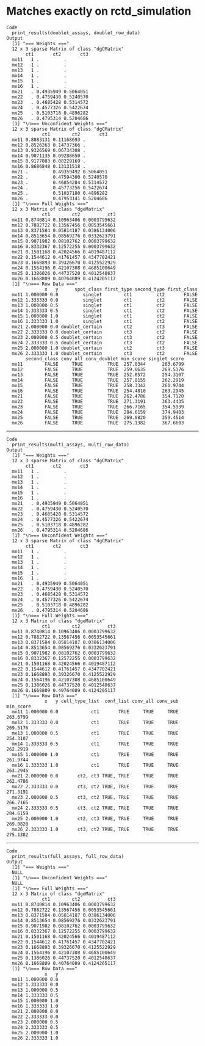# Matches exactly on rctd_simulation

    Code
      print_results(doublet_assays, doublet_row_data)
    Output
      [1] "=== Weights ==="
      12 x 3 sparse Matrix of class "dgCMatrix"
           ct1       ct2       ct3
      mx11   1 .         .        
      mx12   1 .         .        
      mx13   1 .         .        
      mx14   1 .         .        
      mx15   1 .         .        
      mx16   1 .         .        
      mx21   . 0.4935949 0.5064051
      mx22   . 0.4759430 0.5240570
      mx23   . 0.4685428 0.5314572
      mx24   . 0.4577326 0.5422674
      mx25   . 0.5103718 0.4896282
      mx26   . 0.4795314 0.5204686
      [1] "\n=== Unconfident Weights ==="
      12 x 3 sparse Matrix of class "dgCMatrix"
                 ct1        ct2       ct3
      mx11 0.8883131 0.11168693 .        
      mx12 0.8526263 0.14737366 .        
      mx13 0.9326569 0.06734308 .        
      mx14 0.9071135 0.09288650 .        
      mx15 0.9177083 0.08229169 .        
      mx16 0.8686848 0.13131518 .        
      mx21 .         0.49359492 0.5064051
      mx22 .         0.47594300 0.5240570
      mx23 .         0.46854284 0.5314572
      mx24 .         0.45773256 0.5422674
      mx25 .         0.51037180 0.4896282
      mx26 .         0.47953141 0.5204686
      [1] "\n=== Full Weights ==="
      12 x 3 Matrix of class "dgeMatrix"
                 ct1        ct2          ct3
      mx11 0.8740814 0.10963406 0.0003799632
      mx12 0.7882722 0.13567456 0.0053545661
      mx13 0.8371584 0.05814187 0.0386134006
      mx14 0.8513654 0.08569276 0.0332623791
      mx15 0.9071982 0.08102762 0.0003799632
      mx16 0.8332367 0.12572255 0.0003799632
      mx21 0.1501168 0.42024566 0.4019487112
      mx22 0.1544612 0.41761457 0.4347702421
      mx23 0.1668893 0.39326670 0.4125522929
      mx24 0.1564196 0.42107308 0.4685100649
      mx25 0.1386026 0.44737520 0.4012548637
      mx26 0.1668809 0.40764089 0.4124205117
      [1] "\n=== Row Data ==="
                  x   y      spot_class first_type second_type first_class
      mx11 1.000000 0.0         singlet        ct1         ct2       FALSE
      mx12 1.333333 0.0         singlet        ct1         ct2       FALSE
      mx13 1.000000 0.5         singlet        ct1         ct2       FALSE
      mx14 1.333333 0.5         singlet        ct1         ct2       FALSE
      mx15 1.000000 1.0         singlet        ct1         ct2       FALSE
      mx16 1.333333 1.0         singlet        ct1         ct2       FALSE
      mx21 2.000000 0.0 doublet_certain        ct2         ct3       FALSE
      mx22 2.333333 0.0 doublet_certain        ct3         ct2       FALSE
      mx23 2.000000 0.5 doublet_certain        ct3         ct2       FALSE
      mx24 2.333333 0.5 doublet_certain        ct3         ct2       FALSE
      mx25 2.000000 1.0 doublet_certain        ct2         ct3       FALSE
      mx26 2.333333 1.0 doublet_certain        ct3         ct2       FALSE
           second_class conv_all conv_doublet min_score singlet_score
      mx11        FALSE     TRUE         TRUE  257.0344      263.6799
      mx12        FALSE     TRUE         TRUE  259.0635      269.5176
      mx13        FALSE     TRUE         TRUE  252.0572      254.3107
      mx14        FALSE     TRUE         TRUE  257.8155      262.2919
      mx15        FALSE     TRUE         TRUE  258.3342      261.9744
      mx16        FALSE     TRUE         TRUE  254.4810      263.2945
      mx21        FALSE     TRUE         TRUE  262.4786      354.7120
      mx22        FALSE     TRUE         TRUE  271.3191      363.4435
      mx23        FALSE     TRUE         TRUE  266.7165      354.5939
      mx24        FALSE     TRUE         TRUE  284.6159      374.9403
      mx25        FALSE     TRUE         TRUE  269.0820      359.4514
      mx26        FALSE     TRUE         TRUE  275.1382      367.6603

---

    Code
      print_results(multi_assays, multi_row_data)
    Output
      [1] "=== Weights ==="
      12 x 3 sparse Matrix of class "dgCMatrix"
           ct1       ct2       ct3
      mx11   1 .         .        
      mx12   1 .         .        
      mx13   1 .         .        
      mx14   1 .         .        
      mx15   1 .         .        
      mx16   1 .         .        
      mx21   . 0.4935949 0.5064051
      mx22   . 0.4759430 0.5240570
      mx23   . 0.4685428 0.5314572
      mx24   . 0.4577326 0.5422674
      mx25   . 0.5103718 0.4896282
      mx26   . 0.4795314 0.5204686
      [1] "\n=== Unconfident Weights ==="
      12 x 3 sparse Matrix of class "dgCMatrix"
           ct1       ct2       ct3
      mx11   1 .         .        
      mx12   1 .         .        
      mx13   1 .         .        
      mx14   1 .         .        
      mx15   1 .         .        
      mx16   1 .         .        
      mx21   . 0.4935949 0.5064051
      mx22   . 0.4759430 0.5240570
      mx23   . 0.4685428 0.5314572
      mx24   . 0.4577326 0.5422674
      mx25   . 0.5103718 0.4896282
      mx26   . 0.4795314 0.5204686
      [1] "\n=== Full Weights ==="
      12 x 3 Matrix of class "dgeMatrix"
                 ct1        ct2          ct3
      mx11 0.8740814 0.10963406 0.0003799632
      mx12 0.7882722 0.13567456 0.0053545661
      mx13 0.8371584 0.05814187 0.0386134006
      mx14 0.8513654 0.08569276 0.0332623791
      mx15 0.9071982 0.08102762 0.0003799632
      mx16 0.8332367 0.12572255 0.0003799632
      mx21 0.1501168 0.42024566 0.4019487112
      mx22 0.1544612 0.41761457 0.4347702421
      mx23 0.1668893 0.39326670 0.4125522929
      mx24 0.1564196 0.42107308 0.4685100649
      mx25 0.1386026 0.44737520 0.4012548637
      mx26 0.1668809 0.40764089 0.4124205117
      [1] "\n=== Row Data ==="
                  x   y cell_type_list  conf_list conv_all conv_sub min_score
      mx11 1.000000 0.0            ct1       TRUE     TRUE     TRUE  263.6799
      mx12 1.333333 0.0            ct1       TRUE     TRUE     TRUE  269.5176
      mx13 1.000000 0.5            ct1       TRUE     TRUE     TRUE  254.3107
      mx14 1.333333 0.5            ct1       TRUE     TRUE     TRUE  262.2919
      mx15 1.000000 1.0            ct1       TRUE     TRUE     TRUE  261.9744
      mx16 1.333333 1.0            ct1       TRUE     TRUE     TRUE  263.2945
      mx21 2.000000 0.0       ct2, ct3 TRUE, TRUE     TRUE     TRUE  262.4786
      mx22 2.333333 0.0       ct3, ct2 TRUE, TRUE     TRUE     TRUE  271.3191
      mx23 2.000000 0.5       ct3, ct2 TRUE, TRUE     TRUE     TRUE  266.7165
      mx24 2.333333 0.5       ct3, ct2 TRUE, TRUE     TRUE     TRUE  284.6159
      mx25 2.000000 1.0       ct2, ct3 TRUE, TRUE     TRUE     TRUE  269.0820
      mx26 2.333333 1.0       ct3, ct2 TRUE, TRUE     TRUE     TRUE  275.1382

---

    Code
      print_results(full_assays, full_row_data)
    Output
      [1] "=== Weights ==="
      NULL
      [1] "\n=== Unconfident Weights ==="
      NULL
      [1] "\n=== Full Weights ==="
      12 x 3 Matrix of class "dgeMatrix"
                 ct1        ct2          ct3
      mx11 0.8740814 0.10963406 0.0003799632
      mx12 0.7882722 0.13567456 0.0053545661
      mx13 0.8371584 0.05814187 0.0386134006
      mx14 0.8513654 0.08569276 0.0332623791
      mx15 0.9071982 0.08102762 0.0003799632
      mx16 0.8332367 0.12572255 0.0003799632
      mx21 0.1501168 0.42024566 0.4019487112
      mx22 0.1544612 0.41761457 0.4347702421
      mx23 0.1668893 0.39326670 0.4125522929
      mx24 0.1564196 0.42107308 0.4685100649
      mx25 0.1386026 0.44737520 0.4012548637
      mx26 0.1668809 0.40764089 0.4124205117
      [1] "\n=== Row Data ==="
                  x   y
      mx11 1.000000 0.0
      mx12 1.333333 0.0
      mx13 1.000000 0.5
      mx14 1.333333 0.5
      mx15 1.000000 1.0
      mx16 1.333333 1.0
      mx21 2.000000 0.0
      mx22 2.333333 0.0
      mx23 2.000000 0.5
      mx24 2.333333 0.5
      mx25 2.000000 1.0
      mx26 2.333333 1.0

